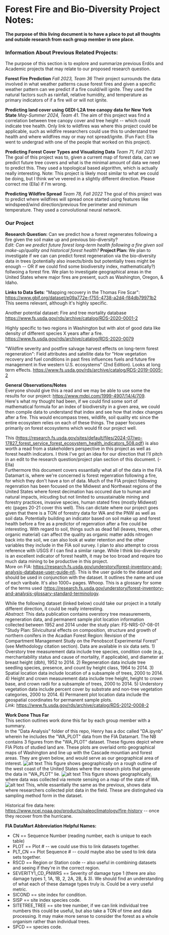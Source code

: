 # Forest Fire and Bio-Diversity Project Notes:
**The purpose of this living document is to have a place to put all thoughts and outside research from each group member in one place.** 

### Information About Previous Related Projects:
The purpose of this section is to explore and summarize previous Erdös and Academic projects that may relate to our proposed research question.  

**Forest Fire Prediction** *Fall 2023, Team 36* Their project surrounds the data involved in what weather patterns cause forest fires and given a specific weather pattern can we predict if a fire could/will ignite. They used the natural factors such as rainfall, relative humidity, and temperature as primary indicators of if a fire will or will not ignite. 

**Predicting land cover using GEDI-L2A tree canopy data for New York State** *May-Summer 2024, Team 41*. The aim of this project was find a correlation between tree canopy cover and tree height -- which could indicate tree health. Only link to wildfires was where this project could be applicable, such as wildfire researchers could use this to understand tree health and where wildfires may or may not spread/ignite. (Fun Fact: Ella went to undergrad with one of the people that worked on this project). 

**Predicting Forest Cover Types and Visualizing Data** *Team 71, Fall 2023* The goal of this project was to, given a current map of forest data, can we predict future tree covers and what is the minimal amount of data we need to predict this. They used a topological based algorithm, which is actually really interesting.
Note: This project is likely most similar to what we could be doing, but I think we've veered in a slightly different direction. Please correct me (Ella) if I'm wrong. 

**Predicting Wildfire Spread** *Team 78, Fall 2022* The goal of this project was to predict where wildfires will spread once started using features like windspeed/wind direction/previous fire perimeter and minimum temperature. They used a convolutional neural network. 


### Our Project
**Research Question:** Can we predict how a forest regenerates following a fire given the soil make up and previous bio-diversity?   
*Edit: Can we predict future forest long-term health following a fire given soil make-up/quality and historical forest health?*
**Project Plan:** We plan to investigate if we can can predict forest regeneration via the bio-diversity data in trees (potentially also insects/birds but potentially trees might be enough -- OR if we could find some biodiversity index, mathematically?) follwoing a forest fire. We plan to investigate geographical areas in the United States where major fires are present, such as Washington, Oregon, & Idaho. 

**Links to Data Sets**:
"Mapping recovery in the Thomas Fire Scar": https://www.gbif.org/dataset/e09a772e-f755-4738-a2d4-f84db79971b2
This seems relevant, although it's highly specific.

Another potential dataset: Fire and tree mortality database https://www.fs.usda.gov/rds/archive/catalog/RDS-2020-0001-2

Highly specific to two regions in Washington but with alot of good data like density of different species X years after a fire.  https://www.fs.usda.gov/rds/archive/catalog/RDS-2020-0079


"Wildfire severity and postfire salvage harvest effects on long-term forest regeneration": Field attributes and satellite data for "How vegetation recovery and fuel conditions in past fires influences fuels and future fire management in five western U.S. ecosystems" (2nd Edition).  Looks at long term effects. https://www.fs.usda.gov/rds/archive/catalog/RDS-2019-0005-2

**General Observations/Notes**  
Everyone should give this a read and we may be able to use some the results for our project: https://www.mdpi.com/1999-4907/14/4/709.  
Here's what my thought had been, if we could find some sort of mathematical formula for an index of biodiversity in a given area, we could then compile data to understand that index and see how that index changes after a fire. This would encompass trees, wildlife, soil quality etc since the entire ecosystem relies on each of these things. The paper focuses primarily on forest ecosystems which would fit our project well.   

This (https://research.fs.usda.gov/sites/default/files/2024-07/wo-17827_forest_service_forest_ecosystem_health_indicators_508.pdf) is also worth a read from a stakeholders perspective in this project as well as forest health indicators. I think I've got an idea for our direction that I'll pitch in an edit to the research question/project plan section of this document. (-Ella)  
    Furthermore this document covers essantially what all of the data in the FIA Datamart is, where we're concerned is forest regenration following a fire, for which they don't have a ton of data. Much of the FIA project following regenration has been focused on the Midwest and Northeast regions of the United States where forest decimation has occured due to human and natural impacts, inlcuding but not limited to unsustainable mining and forestry practices, invasive species, human stated fires (mostly Midwest) etc (pages 20-21 cover this well). This can dictate where our project goes given that there is a TON of forestry data for WA and the PNW as well as soil data. Potentially building an indicator based on soil make up and forest health before a fire as a predictor of regenration after a fire could be interesting. With regard to soil, things such as dead fall (leaves, trees, other organic material) can affect the quality as organic matter adds nitrogen back into the soil, we can also look at water retention and the other variables they include in the FIA soil survey. I plan to also attempt to cross reference with USGS if I can find a similar range. While I think bio-diversity is an excellent indicator of forest health, it may be too broad and require too much data mining to be productive in this project.  
    More on FIA: https://research.fs.usda.gov/understory/forest-inventory-and-analysis-database-user-guide-nfi. This is the user guide to the dataset and should be used in conjunction with the dataset. It outlines the name and use of each varibale. It's also 1000+ pages. Whoop. This is a glossary for some of the terms used :https://research.fs.usda.gov/understory/forest-inventory-and-analysis-glossary-standard-terminology.

While the following dataset (linked below) could take our project in a totally different direction, it could be really interesting.  
*Abstract:* This data publication contains overstory tree measurements, regeneration data, and permanent sample plot location information collected between 1952 and 2014 under the study plan: FS-NRS-07-08-01 "Study Plan: Silvicultural effects on composition, structure and growth of northern conifers in the Acadian Forest Region: Revision of the Compartment Management Study on the Penobscot Experimental Forest" (see Methodology citation section). Data are available in six data sets. 1) Overstory tree measurement data include tree species, condition code (e.g., merchantability status and cause of mortality, if applicable), and diameter at breast height (dbh), 1952 to 2014. 2) Regeneration data include tree seedling species, presence, and count by height class, 1964 to 2014. 3) Spatial location data include location of a subsample of trees, 2000 to 2014. 4) Height and crown measurement data include tree height, height to crown base, and crown radii for a subsample of trees, 2000 to 2014. 5) Understory vegetation data include percent cover by substrate and non-tree vegetation categories, 2000 to 2014. 6) Permanent plot location data include the geospatial coordinates for permanent sample plots.  
*Link:* https://www.fs.usda.gov/rds/archive/catalog/RDS-2012-0008-2

**Work Done Thus Far**  
This section outlines work done this far by each group member with a summary.  
In the "Data Analysis" folder of this repo, Henry has a doc called "DA.ipynb" wherein he includes the "WA_PLOT" data from the FIA Datamart. The NB contains 3 figures from the "WA_PLOT" dataset. These figures depict where FIA Plots of studied land are. These plots are overlaid onto geographical maps of Washington and line up with the Cascade mountian and forest areas. They are given below, and would serve as our geographical area of interest. 
![alt text](https://github.com/hbclad/Erdos_trees/blob/main/figures/data_overlay1.png?raw=true)
This figure shows geographically on a rough outline of the west coast of the United States where the research plots that generate the data in "WA_PLOT" lie. 
![alt text](https://github.com/hbclad/Erdos_trees/blob/main/figures/data_overlay2.png?raw=true)
This figure shows geographically, where data was collected via remote sensing on a map of the state of WA. 
![alt text](https://github.com/hbclad/Erdos_trees/blob/main/figures/data_overlay3.png?raw=true)
This, while essantially the same as the previous, shows data where researchers collected plot data in the field. These are distinguhed via sampling method form in the dataset. 


Historical fire data here: https://www.ncei.noaa.gov/products/paleoclimatology/fire-history -- once they recover from the hurricane.

**FIA DataMart Abbreviation Helpful Names:**
+ CN == Sequence Number (reading number, each is unique to each table)  
+ PLOT == Plot # -- we could use this to link datasets together.  
+ PLT_CN == Plot Sequence # -- could maybe also be used to link data sets together.
+ RSCD == Region or Station code -- also useful in combining datasets and seeing if they're in the correct region.
+ SEVERITY1_CD_PNWRS == Severity of damage type 1 (there are also damage types 1, 1A, 1B, 2, 2A, 2B, & 3). We should find an understanding of what each of these damage types truly is. Could be a very useful metric.
+ SICOND == site index for condition.
+ SISP == site index species code.
+ SITETREE_TREE == site tree number, if we can link individual tree numbers this could be useful, but also take a TON of time and data processing. It may make more sense to consider the forest as a whole organism rather than individual trees.
+ SPCD == species code.
  














